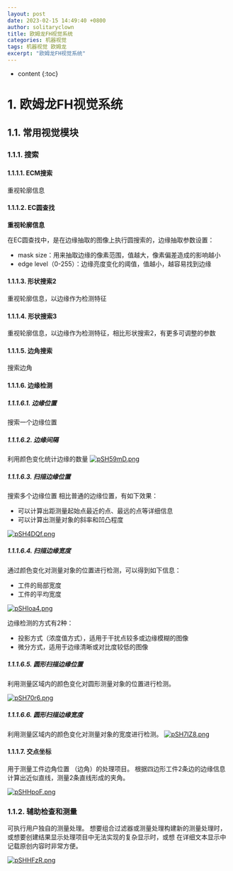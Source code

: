 ```yaml
---
layout: post
date: 2023-02-15 14:49:40 +0800
author: solitaryclown
title: 欧姆龙FH视觉系统
categories: 机器视觉
tags: 机器视觉 欧姆龙
excerpt: "欧姆龙FH视觉系统"
---
```

* content
{:toc}


# 1. 欧姆龙FH视觉系统

## 1.1. 常用视觉模块
### 1.1.1. 搜索
#### 1.1.1.1. ECM搜索
重视轮廓信息

#### 1.1.1.2. EC圆查找
**重视轮廓信息**

在EC圆查找中，是在边缘抽取的图像上执行圆搜索的，边缘抽取参数设置：

* mask size：用来抽取边缘的像素范围，值越大，像素偏差造成的影响越小
* edge level（0-255）：边缘亮度变化的阈值，值越小，越容易找到边缘


#### 1.1.1.3. 形状搜索2
重视轮廓信息，以边缘作为检测特征

#### 1.1.1.4. 形状搜索3
重视轮廓信息，以边缘作为检测特征，相比形状搜索2，有更多可调整的参数

#### 1.1.1.5. 边角搜索
搜索边角

#### 1.1.1.6. 边缘检测
##### 1.1.1.6.1. 边缘位置
搜索一个边缘位置

##### 1.1.1.6.2. 边缘间隔
利用颜色变化统计边缘的数量
[![pSH59mD.png](https://s1.ax1x.com/2023/02/16/pSH59mD.png)](https://imgse.com/i/pSH59mD)

##### 1.1.1.6.3. 扫描边缘位置
搜索多个边缘位置
相比普通的边缘位置，有如下效果：

* 可以计算出距测量起始点最近的点、最远的点等详细信息
* 可以计算出测量对象的斜率和凹凸程度

[![pSH4DQf.png](https://s1.ax1x.com/2023/02/16/pSH4DQf.png)](https://imgse.com/i/pSH4DQf)

##### 1.1.1.6.4. 扫描边缘宽度
通过颜色变化对测量对象的位置进行检测，可以得到如下信息：
* 工件的局部宽度
* 工件的平均宽度

[![pSHIoa4.png](https://s1.ax1x.com/2023/02/16/pSHIoa4.png)](https://imgse.com/i/pSHIoa4)

边缘检测的方式有2种：
* 投影方式（浓度值方式），适用于干扰点较多或边缘模糊的图像
* 微分方式，适用于边缘清晰或对比度较低的图像

##### 1.1.1.6.5. 圆形扫描边缘位置
利用测量区域内的颜色变化对圆形测量对象的位置进行检测。

[![pSH70r6.png](https://s1.ax1x.com/2023/02/16/pSH70r6.png)](https://imgse.com/i/pSH70r6)

##### 1.1.1.6.6. 圆形扫描边缘宽度
利用测量区域内的颜色变化对测量对象的宽度进行检测。
[![pSH7IZ8.png](https://s1.ax1x.com/2023/02/16/pSH7IZ8.png)](https://imgse.com/i/pSH7IZ8)

#### 1.1.1.7. 交点坐标
用于测量工件边角位置 （边角）的处理项目。
根据四边形工件2条边的边缘信息计算出近似直线，测量2条直线形成的夹角。

[![pSHHpoF.png](https://s1.ax1x.com/2023/02/16/pSHHpoF.png)](https://imgse.com/i/pSHHpoF)

### 1.1.2. 辅助检查和测量
可执行用户独自的测量处理。
想要组合过滤器或测量处理构建新的测量处理时，或想要创建结果显示处理项目中无法实现的复杂显示时，或想
在详细文本显示中记载原创内容时非常方便。

[![pSHHFzR.png](https://s1.ax1x.com/2023/02/16/pSHHFzR.png)](https://imgse.com/i/pSHHFzR)


